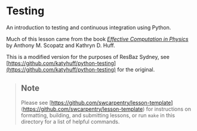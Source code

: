 # Testing

An introduction to testing and continuous integration using Python.

Much of this lesson came from the book *[Effective Computation in Physics](http://www.amazon.com/Effective-Computation-Physics-Anthony-Scopatz/dp/1491901535/)* by Anthony M. Scopatz and Kathryn D. Huff.

This is a modified version for the purposes of ResBaz Sydney, see
[https://github.com/katyhuff/python-testing](https://github.com/katyhuff/python-testing) for the original.

> ## Note
>
> Please see
> [https://github.com/swcarpentry/lesson-template]
> (https://github.com/swcarpentry/lesson-template)
> for instructions on formatting, building, and submitting lessons,
> or run `make` in this directory for a list of helpful commands.

